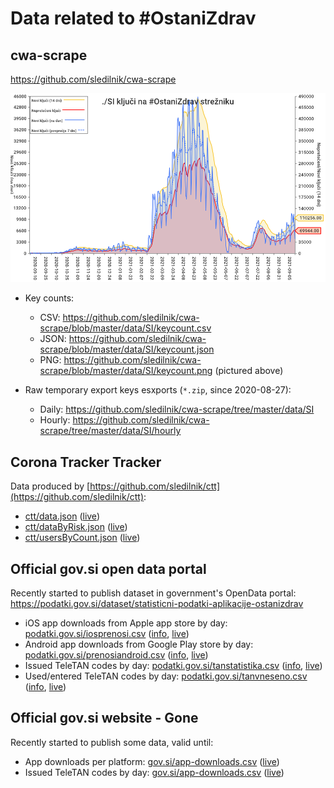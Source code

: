 # Data related to #OstaniZdrav

## cwa-scrape

https://github.com/sledilnik/cwa-scrape

![Chart of new and active keys on the Corona Warn App server](https://raw.githubusercontent.com/sledilnik/cwa-scrape/master/data/SI/keycount.png)

- Key counts:
  - CSV: https://github.com/sledilnik/cwa-scrape/blob/master/data/SI/keycount.csv
  - JSON: https://github.com/sledilnik/cwa-scrape/blob/master/data/SI/keycount.json
  - PNG: https://github.com/sledilnik/cwa-scrape/blob/master/data/SI/keycount.png (pictured above)
  
- Raw temporary export keys esxports (`*.zip`, since 2020-08-27):
  - Daily: https://github.com/sledilnik/cwa-scrape/tree/master/data/SI
  - Hourly: https://github.com/sledilnik/cwa-scrape/tree/master/data/SI/hourly

## Corona Tracker Tracker

Data produced by [https://github.com/sledilnik/ctt](https://github.com/sledilnik/ctt):

- [ctt/data.json](ctt/data.json) ([live](https://ostanizdrav.sledilnik.org/plots/data.json))
- [ctt/dataByRisk.json](ctt/dataByRisk.json) ([live](https://ostanizdrav.sledilnik.org/plots/dataByRisk.json))
- [ctt/usersByCount.json](ctt/usersByCount.json) ([live](https://ostanizdrav.sledilnik.org/plots/usersByCount.json))

## Official gov.si open data portal

Recently started to publish dataset in government's OpenData portal: https://podatki.gov.si/dataset/statisticni-podatki-aplikacije-ostanizdrav

- iOS app downloads from Apple app store by day: [podatki.gov.si/iosprenosi.csv](podatki.gov.si/iosprenosi.csv) ([info](https://podatki.gov.si/dataset/statisticni-podatki-aplikacije-ostanizdrav/resource/1786b9c7-def2-40f0-bccf-7866b5878ef5), [live](https://podatki.gov.si/dataset/d3e718b3-01f0-40bd-93b0-b56d3bb4e97f/resource/1786b9c7-def2-40f0-bccf-7866b5878ef5/download/iosprenosi.csv))
- Android app downloads from Google Play store by day: [podatki.gov.si/prenosiandroid.csv](podatki.gov.si/prenosiandroid.csv) ([info](https://podatki.gov.si/dataset/statisticni-podatki-aplikacije-ostanizdrav/resource/f8711982-df42-48e6-9c07-92fcb89cb15c), [live](https://podatki.gov.si/dataset/d3e718b3-01f0-40bd-93b0-b56d3bb4e97f/resource/f8711982-df42-48e6-9c07-92fcb89cb15c/download/prenosiandroid.csv))
- Issued TeleTAN codes by day: [podatki.gov.si/tanstatistika.csv](podatki.gov.si/tanstatistika.csv) ([info](https://podatki.gov.si/dataset/statisticni-podatki-aplikacije-ostanizdrav/resource/406b4306-cf45-4d49-b44e-48c8b4c1de78), [live](https://podatki.gov.si/dataset/d3e718b3-01f0-40bd-93b0-b56d3bb4e97f/resource/406b4306-cf45-4d49-b44e-48c8b4c1de78/download/tanstatistika.csv))
- Used/entered TeleTAN codes by day: [podatki.gov.si/tanvneseno.csv](podatki.gov.si/tanvneseno.csv) ([info](https://podatki.gov.si/dataset/statisticni-podatki-aplikacije-ostanizdrav/resource/1167a46b-22ac-455f-b134-fedaf258ea0d), [live](https://podatki.gov.si/dataset/d3e718b3-01f0-40bd-93b0-b56d3bb4e97f/resource/1167a46b-22ac-455f-b134-fedaf258ea0d/download/tanvneseno.csv))

## Official gov.si website - Gone

Recently started to publish some data, valid until:

- App downloads per platform: [gov.si/app-downloads.csv](gov.si/app-downloads.csv) ([live](https://www.gov.si/teme/koronavirus-sars-cov-2/mobilna-aplikacija-ostanizdrav/element/83674/izvoz.csv))
- Issued TeleTAN codes by day: [gov.si/app-downloads.csv](gov.si/app-downloads.csv) ([live](https://www.gov.si/teme/koronavirus-sars-cov-2/mobilna-aplikacija-ostanizdrav/element/83668/izvoz.csv))
